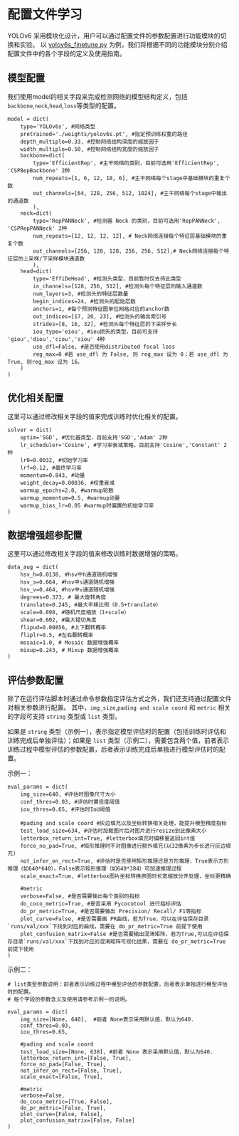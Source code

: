 # 配置文件学习

YOLOv6 采用模块化设计，用户可以通过配置文件的参数配置进行功能模块的切换和实验。 以 [yolov6s_finetune.py](https://github.com/meituan/YOLOv6/blob/main/configs/yolov6s_finetune.py) 为例，我们将根据不同的功能模块分别介绍配置文件中的各个字段的定义及使用指南。

## 模型配置
我们使用model的相关字段来完成检测网络的模型结构定义，包括`backbone`,`neck`,`head`,`loss`等类型的配置。

```
model = dict(
    type='YOLOv6s', #网络类型
    pretrained='./weights/yolov6s.pt', #指定预训练权重的路径
    depth_multiple=0.33, #控制网络结构深度的缩放因子
    width_multiple=0.50, #控制网络结构宽度的缩放因子
    backbone=dict(
        type='EfficientRep', #主干网络的类别，目前可选用'EfficientRep', 'CSPBepBackbone' 2种
        num_repeats=[1, 6, 12, 18, 6], #主干网络每个stage中基础模块的重复个数
        out_channels=[64, 128, 256, 512, 1024], #主干网络每个stage中输出的通道数
        ),
    neck=dict(
        type='RepPANNeck', #检测器 Neck 的类别，目前可选用'RepPANNeck', 'CSPRepPANNeck' 2种
        num_repeats=[12, 12, 12, 12], # Neck网络连接每个特征层基础模块的重复个数
        out_channels=[256, 128, 128, 256, 256, 512],# Neck网络连接每个特征层的上采样/下采样模块通道数
        ),
    head=dict(
        type='EffiDeHead', #检测头类型，目前暂时仅支持此类型
        in_channels=[128, 256, 512], #检测头每个特征层的输入通道数
        num_layers=3, #检测头的特征层数量
        begin_indices=24, #检测头的起始层数
        anchors=1, #每个预测特征图单位网格对应的anchor数
        out_indices=[17, 20, 23], #检测头的输出索引号
        strides=[8, 16, 32], #检测头每个特征层的下采样步长
        iou_type='eiou', #iou损失的类型，目前可支持 'giou','diou','ciou','siou' 4种
        use_dfl=False, #是否使用distributed focal loss
        reg_max=0 #若 use_dfl 为 False, 则 reg_max 设为 0；若 use_dfl 为 True, 则reg_max 设为 16。
    )
)

```

## 优化相关配置
这里可以通过修改相关字段的值来完成训练时优化相关的配置。

```
solver = dict(
    optim='SGD', #优化器类型，目前支持'SGD','Adam' 2种
    lr_scheduler='Cosine', #学习率衰减策略，目前支持'Cosine','Constant' 2种
    lr0=0.0032, #初始学习率
    lrf=0.12, #最终学习率
    momentum=0.843, #动量
    weight_decay=0.00036, #权重衰减
    warmup_epochs=2.0, #warmup轮数
    warmup_momentum=0.5, #warmup动量
    warmup_bias_lr=0.05 #warmup时偏置的初始学习率
)

```

## 数据增强超参配置
这里可以通过修改相关字段的值来修改训练时数据增强的策略。

```
data_aug = dict(
    hsv_h=0.0138, #hsv中h通道随机增强
    hsv_s=0.664, #hsv中s通道随机增强
    hsv_v=0.464, #hsv中v通道随机增强
    degrees=0.373, # 最大旋转角度
    translate=0.245, #最大平移比例（0.5+translate）
    scale=0.898, #随机尺度缩放（1+scale）
    shear=0.602, #最大错切角度
    flipud=0.00856, #上下翻转概率
    fliplr=0.5, #左右翻转概率
    mosaic=1.0, # Mosaic 数据增强概率
    mixup=0.243, # Mixup 数据增强概率
)

```

## 评估参数配置
除了在运行评估脚本时通过命令参数指定评估方式之外，我们还支持通过配置文件对相关参数进行配置。
其中，`img_size`,`pading and scale coord` 和 `metric` 相关的字段可支持 `string` 类型或 `list` 类型。

如果是 `string` 类型（示例一），表示指定模型评估时的配置（包括训练时评估和训练完成后单独评估）；如果是 `list` 类型（示例二），需要包含两个值，前者表示训练过程中模型评估的参数配置，后者表示训练完成后单独进行模型评估时的配置。

示例一：

```
eval_params = dict(
    img_size=640, #评估时图像尺寸大小
    conf_thres=0.03, #评估时置信度阈值
    iou_thres=0.65, #评估时IoU阈值

    #pading and scale coord #灰边填充以及坐标转换相关处理，能提升模型精度指标
    test_load_size=634, #评估时加载图片后对图片进行resize到此像素大小
    letterbox_return_int=True, #letterbox填充时偏移量返回int值
    force_no_pad=True, #矩形推理时不对图像进行额外填充(以32像素为步长进行灰边填充)
    not_infer_on_rect=True, #评估时是否使用矩形推理还是方形推理，True表示方形推理（如640*640），False表示矩形推理（如640*384）可加速推理过程
    scale_exact=True, #letterbox图片坐标转换原图时长宽缩放分开处理，坐标更精确

    #metric
    verbose=False, #是否需要输出每个类别的指标
    do_coco_metric=True, #是否采用 Pycocotool 进行指标评估
    do_pr_metric=True, #是否需要输出 Precision/ Recall/ F1等指标
    plot_curve=False, #是否需要画 PR曲线，若为True，可以在评估保存目录`runs/val/xxx`下找到对应的曲线，需要在 do_pr_metric=True 前提下使用
    plot_confusion_matrix=False #是否需要输出混淆矩阵，若为True,可以在评估保存目录`runs/val/xxx`下找到对应的混淆矩阵可视化结果，需要在 do_pr_metric=True 前提下使用
)
```


示例二：

```
# list类型参数说明：前者表示训练过程中模型评估的参数配置，后者表示单独进行模型评估时的配置。
# 每个字段的参数含义及使用请参考示例一的说明。

eval_params = dict(
    img_size=[None, 640],  #前者 None表示采用默认值，默认为640.
    conf_thres=0.03,
    iou_thres=0.65,

    #pading and scale coord 
    test_load_size=[None, 638], #前者 None 表示采用默认值，默认为640.
    letterbox_return_int=[False, True],
    force_no_pad=[False, True],
    not_infer_on_rect=[False, True],
    scale_exact=[False, True],

    #metric
    verbose=False,
    do_coco_metric=[True, False],
    do_pr_metric=[False, True],
    plot_curve=[False, False],
    plot_confusion_matrix=[False, False]
)
```